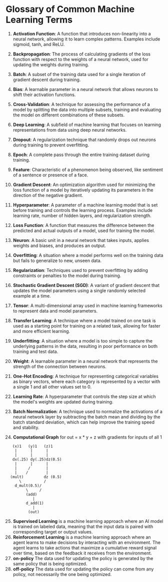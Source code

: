 
# Glossary of Common Machine Learning Terms

1. **Activation Function**: A function that introduces non-linearity into a neural network, allowing it to learn complex patterns. Examples include sigmoid, tanh, and ReLU.

2. **Backpropagation**: The process of calculating gradients of the loss function with respect to the weights of a neural network, used for updating the weights during training.

3. **Batch**: A subset of the training data used for a single iteration of gradient descent during training.

4. **Bias**: A learnable parameter in a neural network that allows neurons to shift their activation functions.

5. **Cross-Validation**: A technique for assessing the performance of a model by splitting the data into multiple subsets, training and evaluating the model on different combinations of these subsets.

6. **Deep Learning**: A subfield of machine learning that focuses on learning representations from data using deep neural networks.

7. **Dropout**: A regularization technique that randomly drops out neurons during training to prevent overfitting.

8. **Epoch**: A complete pass through the entire training dataset during training.

9. **Feature**: Characteristic of a phenomenon being observed, like sentiment of a sentence or presence of a face.

10. **Gradient Descent**: An optimization algorithm used for minimizing the loss function of a model by iteratively updating its parameters in the direction of the negative gradient.

11. **Hyperparameter**: A parameter of a machine learning model that is set before training and controls the learning process. Examples include learning rate, number of hidden layers, and regularization strength.

12. **Loss Function**: A function that measures the difference between the predicted and actual outputs of a model, used for training the model.

13. **Neuron**: A basic unit in a neural network that takes inputs, applies weights and biases, and produces an output.

14. **Overfitting**: A situation where a model performs well on the training data but fails to generalize to new, unseen data.

15. **Regularization**: Techniques used to prevent overfitting by adding constraints or penalties to the model during training.

16. **Stochastic Gradient Descent (SGD)**: A variant of gradient descent that updates the model parameters using a single randomly selected example at a time.

17. **Tensor**: A multi-dimensional array used in machine learning frameworks to represent data and model parameters.

18. **Transfer Learning**: A technique where a model trained on one task is used as a starting point for training on a related task, allowing for faster and more efficient learning.

19. **Underfitting**: A situation where a model is too simple to capture the underlying patterns in the data, resulting in poor performance on both training and test data.

20. **Weight**: A learnable parameter in a neural network that represents the strength of the connection between neurons.

21. **One-Hot Encoding**: A technique for representing categorical variables as binary vectors, where each category is represented by a vector with a single 1 and all other values set to 0.

22. **Learning Rate**: A hyperparameter that controls the step size at which the model's weights are updated during training.

23. **Batch Normalization**: A technique used to normalize the activations of a neural network layer by subtracting the batch mean and dividing by the batch standard deviation, which can help improve the training speed and stability.

24. **Computational Graph** for out = x * y + z with gradients for inputs of all 1
```
   (x)1   (y)1   (z)1
    |      |      |
    |      |      |
   dx(.25) dy(.25)dz(0.5)
    |      |      |
    |     /       |
    |    /        |
  (mult)         dz (0.5)
      \          /
    d_mult(0.5)/
         \     /
         (add)
            |
         d_add(1)
            |
          (out)
````

25. **Supervised Learning** is a machine learning approach where an AI model is trained on labeled data, meaning that the input data is paired with corresponding target or output values.
26. **Reinforcement Learning** is a machine learning approach where an agent learns to make decisions by interacting with an environment. The agent learns to take actions that maximize a cumulative reward signal over time, based on the feedback it receives from the environment.
27. **on-policy** The data used for updating the policy is generated by the same policy that is being optimized.
28. **off-policy** The data used for updating the policy can come from any policy, not necessarily the one being optimized.